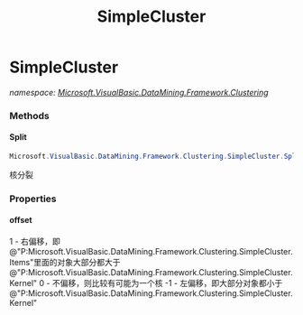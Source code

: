 ﻿---
title: SimpleCluster
---

# SimpleCluster
_namespace: [Microsoft.VisualBasic.DataMining.Framework.Clustering](N-Microsoft.VisualBasic.DataMining.Framework.Clustering.html)_



### Methods

#### Split
```csharp
Microsoft.VisualBasic.DataMining.Framework.Clustering.SimpleCluster.Split
```
核分裂



### Properties

#### offset
1 - 右偏移，即@"P:Microsoft.VisualBasic.DataMining.Framework.Clustering.SimpleCluster.Items"里面的对象大部分都大于@"P:Microsoft.VisualBasic.DataMining.Framework.Clustering.SimpleCluster.Kernel"
 0 - 不偏移，则比较有可能为一个核
 -1 - 左偏移，即大部分对象都小于@"P:Microsoft.VisualBasic.DataMining.Framework.Clustering.SimpleCluster.Kernel"

